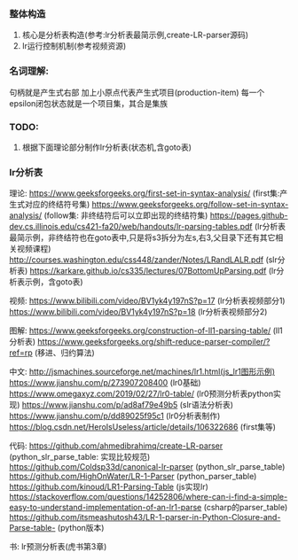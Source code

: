 ### 整体构造
1. 核心是分析表构造(参考:lr分析表最简示例,create-LR-parser源码)
2. lr运行控制机制(参考视频资源)

### 名词理解:
句柄就是产生式右部
加上小原点代表产生式项目(production-item)
每一个epsilon闭包状态就是一个项目集，其合是集族

### TODO:
1. 根据下面理论部分制作lr分析表(状态机,含goto表)

### lr分析表
理论:
https://www.geeksforgeeks.org/first-set-in-syntax-analysis/ (first集:产生式对应的终结符号集)
https://www.geeksforgeeks.org/follow-set-in-syntax-analysis/ (follow集: 非终结符后可以立即出现的终结符集)
https://pages.github-dev.cs.illinois.edu/cs421-fa20/web/handouts/lr-parsing-tables.pdf (lr分析表最简示例，非终结符也在goto表中,只是将s3拆分为左s,右3,父目录下还有其它相关视频课程)
http://courses.washington.edu/css448/zander/Notes/LRandLALR.pdf (slr分析表)
https://karkare.github.io/cs335/lectures/07BottomUpParsing.pdf (lr分析表示例，含goto表)

视频:
https://www.bilibili.com/video/BV1yk4y197nS?p=17 (lr分析表视频部分1)
https://www.bilibili.com/video/BV1yk4y197nS?p=18 (lr分析表视频部分2)

图解:
https://www.geeksforgeeks.org/construction-of-ll1-parsing-table/ (ll1分析表)
https://www.geeksforgeeks.org/shift-reduce-parser-compiler/?ref=rp (移进、归约算法)

中文:
http://jsmachines.sourceforge.net/machines/lr1.html(js_lr1图形示例)
https://www.jianshu.com/p/273907208400 (lr0基础)
https://www.omegaxyz.com/2019/02/27/lr0-table/ (lr0预测分析表python实现)
https://www.jianshu.com/p/ad8af79e49b5 (slr语法分析表)
https://www.jianshu.com/p/dd89025f95c1 (lr0分析表制作)
https://blog.csdn.net/HeroIsUseless/article/details/106322686 (first集等)

代码:
https://github.com/ahmedibrahimq/create-LR-parser (python_slr_parse_table: 实现比较规范)
https://github.com/Coldsp33d/canonical-lr-parser (python_slr_parse_table)
https://github.com/HighOnWater/LR-1-Parser (python_parser_table)
https://github.com/kinoud/LR1-Parsing-Table (js实现lr)
https://stackoverflow.com/questions/14252806/where-can-i-find-a-simple-easy-to-understand-implementation-of-an-lr1-parse (csharp的parser_table)
https://github.com/itsmeashutosh43/LR-1-parser-in-Python-Closure-and-Parse-table- (python版本)

书:
lr预测分析表(虎书第3章)